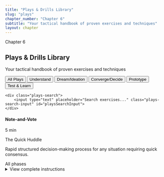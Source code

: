 ```yaml
---
title: "Plays & Drills Library"
slug: "plays"
chapter_number: "Chapter 6"
subtitle: "Your tactical handbook of proven exercises and techniques"
layout: chapter
---
```


<div class="chapter-header">
    <span class="chapter-number">Chapter 6</span>
    <h2>Plays & Drills Library</h2>
    <p class="chapter-subtitle">Your tactical handbook of proven exercises and techniques</p>
</div>

<div class="plays-controls">
    <div class="plays-filter">
        <button class="filter-btn active" data-filter="all">All Plays</button>
        <button class="filter-btn" data-filter="understand">Understand</button>
        <button class="filter-btn" data-filter="ideation">Dream/Ideation</button>
        <button class="filter-btn" data-filter="converge">Converge/Decide</button>
        <button class="filter-btn" data-filter="prototype">Prototype</button>
        <button class="filter-btn" data-filter="test">Test & Learn</button>
    </div>

    <div class="plays-search">
        <input type="text" placeholder="Search exercises..." class="plays-search-input" id="playsSearchInput">
    </div>
</div>

<div class="plays-grid" id="playsGrid">
    <div class="play-card" data-phase="all" data-tags="note vote decision making quick">
        <div class="play-header">
            <h4>Note-and-Vote</h4>
            <span class="play-duration">5 min</span>
        </div>
        <p class="sports-name">The Quick Huddle</p>
        <p>Rapid structured decision-making process for any situation requiring quick consensus.</p>
        <span class="play-phase">All phases</span>
        <details class="play-details">
            <summary>View complete instructions</summary>
            <div class="play-content">
                <h5>Purpose & Goals</h5>
                <p>Make quick decisions with team input while maintaining momentum and avoiding analysis paralysis.</p>

                <h5>Step-by-Step Process</h5>
                <ol>
                    <li><strong>Silent Writing (2-3 min):</strong> Everyone writes ideas/answers silently on sticky notes</li>
                    <li><strong>Silent Review (2-3 min):</strong> Post notes, everyone reviews silently</li>
                    <li><strong>Dot Voting (2-3 min):</strong> Everyone votes with dots on preferred options</li>
                    <li><strong>Decider's Call (1-2 min):</strong> Decider makes final choice considering votes</li>
                </ol>
                
                <h5>Required Materials</h5>
                <ul>
                    <li>Sticky notes (different colors optional)</li>
                    <li>Pens for all participants</li>
                    <li>Dot stickers for voting</li>
                    <li>Wall space or large surface</li>
                </ul>
                
                <h5>Facilitation Tips</h5>
                <ul>
                    <li>No discussion until after voting is complete</li>
                    <li>Decider can override the vote if needed</li>
                    <li>Time box each step strictly</li>
                    <li>Ensure everyone participates in each step</li>
                </ul>
                
                <h5>Common Pitfalls</h5>
                <ul>
                    <li>Allowing discussion during silent phases</li>
                    <li>Not enforcing time limits</li>
                    <li>Decider feeling obligated to follow the vote</li>
                </ul>
                
                <h5>Use Cases</h5>
                <ul>
                    <li>Target customer selection</li>
                    <li>Problem prioritization</li>
                    <li>Feature selection</li>
                    <li>Team formation decisions</li>
                </ul>
            </div>
        </details>
    </div>
    
    <div class="play-card" data-phase="ideation" data-tags="lightning demos inspiration research">
        <div class="play-header">
            <h4>Lightning Demos</h4>
            <span class="play-duration">3 min each</span>
        </div>
        <p class="sports-name">Film Study</p>
        <p>Quick demos of existing solutions for cross-industry inspiration and pattern recognition.</p>
        <span class="play-phase">Dream/Ideation</span>
        <details class="play-details">
            <summary>View complete instructions</summary>
            <div class="play-content">
                <h5>Purpose & Goals</h5>
                <p>Gather inspiration from existing solutions across industries to inform solution design without copying directly.</p>
                
                <h5>Step-by-Step Process</h5>
                <ol>
                    <li><strong>Research Phase (individual time):</strong> Find examples of similar solutions from other companies/industries</li>
                    <li><strong>Presentation (3 min each):</strong> Show solution, explain what's interesting, avoid detailed critique</li>
                    <li><strong>Note Taking:</strong> Capture interesting patterns and approaches</li>
                    <li><strong>Quick Synthesis:</strong> Identify common themes and novel approaches</li>
                </ol>
                
                <h5>Required Materials</h5>
                <ul>
                    <li>Laptops/devices for research</li>
                    <li>Screen sharing capability</li>
                    <li>Timer for presentations</li>
                    <li>Note-taking materials</li>
                </ul>
                
                <h5>Facilitation Tips</h5>
                <ul>
                    <li>Focus on big ideas, not implementation details</li>
                    <li>Look for cross-industry inspiration</li>
                    <li>Avoid copying directly - extract principles</li>
                    <li>Keep presentations strictly to 3 minutes</li>
                </ul>
                
                <h5>Variations</h5>
                <ul>
                    <li><strong>Industry-specific:</strong> Focus on solutions within same industry</li>
                    <li><strong>Feature-focused:</strong> Look at specific functionality across products</li>
                    <li><strong>User journey-focused:</strong> Examine similar user workflows</li>
                </ul>
                
                <h5>Remote Adaptations</h5>
                <ul>
                    <li>Use breakout rooms for research phase</li>
                    <li>Screen share for presentations</li>
                    <li>Collaborative document for note-taking</li>
                </ul>
            </div>
        </details>
    </div>
    
    <div class="play-card" data-phase="ideation" data-tags="sketch ideation structured four step">
        <div class="play-header">
            <h4>Four-Step Sketches</h4>
            <span class="play-duration">90 min</span>
        </div>
        <p class="sports-name">The Playmaker Series</p>
        <p>Comprehensive structured individual ideation process to generate detailed solution concepts.</p>
        <span class="play-phase">Dream/Ideation</span>
        <details class="play-details">
            <summary>View complete instructions</summary>
            <div class="play-content">
                <h5>Complete 90-Minute Breakdown</h5>
                
                <div class="four-steps-detailed">
                    <div class="step-detailed">
                        <h6>Step 1: Notes (20 minutes)</h6>
                        <p><strong>Instruction:</strong> Walk around room, copy down everything from walls (HMWs, goals, questions). No devices except for reference materials.</p>
                        <p><strong>Purpose:</strong> Gather all available information without filtering or judging</p>
                        <p><strong>Tips:</strong> Don't edit or organize - just capture everything that might be relevant</p>
                    </div>
                    
                    <div class="step-detailed">
                        <h6>Step 2: Ideas (20 minutes)</h6>
                        <p><strong>Instruction:</strong> Turn notes into tangible sketches. Draw rough ideas based on notes. Circle favorite ideas to refine.</p>
                        <p><strong>Purpose:</strong> Transform information into visual concepts</p>
                        <p><strong>Tips:</strong> Focus on concepts not artistic quality. Multiple small sketches better than one detailed drawing.</p>
                    </div>
                    
                    <div class="step-detailed">
                        <h6>Step 3: Crazy 8s (8 minutes)</h6>
                        <p><strong>Instruction:</strong> 8 variations of one idea in 8 boxes, 1 minute each. Fold paper into 8 sections. Keep moving, keep sketching.</p>
                        <p><strong>Purpose:</strong> Push beyond first ideas through rapid iteration</p>
                        <p><strong>Tips:</strong> Don't stop moving. If stuck on one box, move to next. Come back later if time allows.</p>
                    </div>
                    
                    <div class="step-detailed">
                        <h6>Step 4: Solution Sketch (30-40 minutes)</h6>
                        <p><strong>Instruction:</strong> Create detailed 3-panel storyboard. Self-explanatory concept with title and annotations. Focus on one idea only.</p>
                        <p><strong>Purpose:</strong> Develop one concept in detail that others can understand without explanation</p>
                        <p><strong>Format:</strong> 3 panels showing: setup → interaction → outcome</p>
                    </div>
                </div>
                
                <h5>Required Materials</h5>
                <ul>
                    <li>A4/Letter paper (lots of sheets)</li>
                    <li>Black pens or markers</li>
                    <li>Clipboards or hard surfaces</li>
                    <li>Timer with audio alerts</li>
                </ul>
                
                <h5>Critical Success Factors</h5>
                <ul>
                    <li><strong>Ugly is okay:</strong> Ideas not art - focus on concepts not aesthetics</li>
                    <li><strong>No sharing until complete:</strong> Avoid groupthink and anchoring</li>
                    <li><strong>Self-explanatory is key:</strong> Others should understand without explanation</li>
                    <li><strong>Time discipline:</strong> Move to next step when time is up</li>
                </ul>
                
                <h5>Remote/Hybrid Adaptations</h5>
                <ul>
                    <li>Digital whiteboard with individual areas</li>
                    <li>Photo upload of physical sketches</li>
                    <li>Individual breakout rooms for Steps 1-3</li>
                    <li>Gallery walk using screen sharing</li>
                </ul>
            </div>
        </details>
    </div>
    
    <div class="play-card" data-phase="converge" data-tags="heat map voting dot interest">
        <div class="play-header">
            <h4>Heat Map Voting</h4>
            <span class="play-duration">10 min</span>
        </div>
        <p class="sports-name">The Draft Pick</p>
        <p>Silent dot voting to identify areas of interest across solution sketches and concepts.</p>
        <span class="play-phase">Converge/Decide</span>
        <details class="play-details">
            <summary>View complete instructions</summary>
            <div class="play-content">
                <h5>Purpose & Goals</h5>
                <p>Identify most interesting parts of solution concepts through silent, individual assessment before group discussion.</p>
                
                <h5>Step-by-Step Process</h5>
                <ol>
                    <li><strong>Silent Review (5 min):</strong> Walk around, review all solution sketches silently. No discussion or questions.</li>
                    <li><strong>Dot Voting (3 min):</strong> Place dots on interesting parts (not whole concepts). Use different colored dots for different criteria.</li>
                    <li><strong>Pattern Recognition (2 min):</strong> Identify patterns in voting, highlight popular areas and surprising results.</li>
                </ol>
                
                <h5>Required Materials</h5>
                <ul>
                    <li>Dot stickers (multiple colors recommended)</li>
                    <li>Solution sketches posted on walls</li>
                    <li>Timer for each phase</li>
                </ul>
                
                <h5>Voting Criteria (Different Dot Colors)</h5>
                <ul>
                    <li><strong>Blue:</strong> Customer appeal - users would love this</li>
                    <li><strong>Green:</strong> Technical feasibility - we can build this</li>
                    <li><strong>Red:</strong> Business viability - this drives business value</li>
                    <li><strong>Yellow:</strong> Innovation potential - this is novel/differentiated</li>
                </ul>
                
                <h5>Facilitation Tips</h5>
                <ul>
                    <li>Vote for parts, not whole concepts</li>
                    <li>No discussion during voting phase</li>
                    <li>Multiple dots per person is encouraged</li>
                    <li>Look for both clusters and outliers in voting patterns</li>
                </ul>
                
                <h5>Common Pitfalls</h5>
                <ul>
                    <li>Voting for entire sketches instead of specific elements</li>
                    <li>Allowing discussion during silent review</li>
                    <li>Not explaining dot color meanings clearly</li>
                    <li>Rushing through pattern recognition phase</li>
                </ul>
            </div>
        </details>
    </div>
    
    <div class="play-card" data-phase="converge" data-tags="speed critique feedback structured">
        <div class="play-header">
            <h4>Speed Critique</h4>
            <span class="play-duration">20 min</span>
        </div>
        <p class="sports-name">The Film Review</p>
        <p>Structured rapid feedback on all concepts to surface insights before final decisions.</p>
        <span class="play-phase">Converge/Decide</span>
    </div>
    
    <div class="play-card" data-phase="understand" data-tags="user journey mapping jtbd jobs">
        <div class="play-header">
            <h4>User Journey Mapping</h4>
            <span class="play-duration">60 min</span>
        </div>
        <p class="sports-name">The Game Film Analysis</p>
        <p>JTBD-framed critical path mapping to understand user context and pain points.</p>
        <span class="play-phase">Understand</span>
    </div>
    
    <div class="play-card" data-phase="understand" data-tags="problem statement definition framing">
        <div class="play-header">
            <h4>Problem Statement</h4>
            <span class="play-duration">30 min</span>
        </div>
        <p class="sports-name">Mission Definition</p>
        <p>Frame the core problem in user-centered language with measurable success criteria.</p>
        <span class="play-phase">Understand</span>
    </div>
    
    <div class="play-card" data-phase="understand" data-tags="competitive analysis market research">
        <div class="play-header">
            <h4>Competitive Analysis</h4>
            <span class="play-duration">45 min</span>
        </div>
        <p class="sports-name">Opposition Scouting</p>
        <p>Systematic analysis of competitive landscape and differentiation opportunities.</p>
        <span class="play-phase">Understand</span>
    </div>
    
    <div class="play-card" data-phase="test" data-tags="usability testing validation user feedback">
        <div class="play-header">
            <h4>Moderated Testing</h4>
            <span class="play-duration">45 min each</span>
        </div>
        <p class="sports-name">Live Game Performance</p>
        <p>Structured user testing sessions with task-based interactions and insight collection.</p>
        <span class="play-phase">Test & Learn</span>
    </div>
</div>
